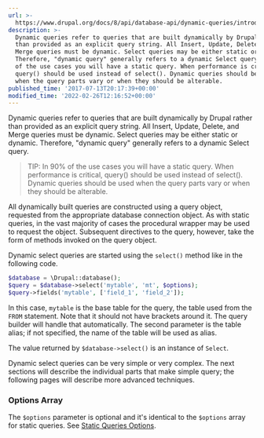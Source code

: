 ```yaml
---
url: >-
  https://www.drupal.org/docs/8/api/database-api/dynamic-queries/introduction-to-dynamic-queries
description: >-
  Dynamic queries refer to queries that are built dynamically by Drupal rather
  than provided as an explicit query string. All Insert, Update, Delete, and
  Merge queries must be dynamic. Select queries may be either static or dynamic.
  Therefore, "dynamic query" generally refers to a dynamic Select query. In 90%
  of the use cases you will have a static query. When performance is critical,
  query() should be used instead of select(). Dynamic queries should be used
  when the query parts vary or when they should be alterable.
published_time: '2017-07-13T20:17:39+00:00'
modified_time: '2022-02-26T12:16:52+00:00'
---
```

Dynamic queries refer to queries that are built dynamically by Drupal rather than provided as an explicit query string. All Insert, Update, Delete, and Merge queries must be dynamic. Select queries may be either static or dynamic. Therefore, "dynamic query" generally refers to a dynamic Select query.

<!-- note-tip -->
> TIP: In 90% of the use cases you will have a static query. When performance is critical, query() should be used instead of select(). Dynamic queries should be used when the query parts vary or when they should be alterable.

All dynamically built queries are constructed using a query object, requested from the appropriate database connection object. As with static queries, in the vast majority of cases the procedural wrapper may be used to request the object. Subsequent directives to the query, however, take the form of methods invoked on the query object.

Dynamic select queries are started using the `select()` method like in the following code.

```php
$database = \Drupal::database();
$query = $database->select('mytable', 'mt', $options);
$query->fields('mytable', ['field_1', 'field_2']);

```

In this case, `mytable` is the base table for the query, the table used from the `FROM` statement. Note that it should not have brackets around it. The query builder will handle that automatically. The second parameter is the table alias; if not specified, the name of the table will be used as alias.

The value returned by `$database->select()` is an instance of `Select`.

Dynamic select queries can be very simple or very complex. The next sections will describe the individual parts that make simple query; the following pages will describe more advanced techniques.

### Options Array

The `$options` parameter is optional and it's identical to the `$options` array for static queries. See [Static Queries Options](https://www.drupal.org/docs/drupal-apis/database-api/static-queries#query-options).